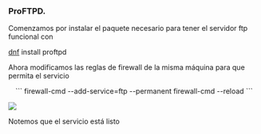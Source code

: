 ### ProFTPD.

Comenzamos por instalar el paquete necesario para tener el servidor ftp funcional con

[dnf](https://www.server-world.info/en/command/html/dnf.html) install proftpd

Ahora modificamos las reglas de firewall de la misma máquina para que permita el servicio
<center>
```
firewall-cmd --add-service=ftp --permanent
firewall-cmd --reload
```
</center>


![](https://lh6.googleusercontent.com/-v8Qgl3RGIwlDjUlCKVsZshOPnt43QigUMip5-MLtiFR8SZPYm08Hc6GI5O5N8J34l2MQloY0sbpyPAkHnsuyFMBUANHSv_m9haHVPwMDjgMV-8NJecQO7NO3ZayRzy79zv4FVMs)

Notemos que el servicio está listo


